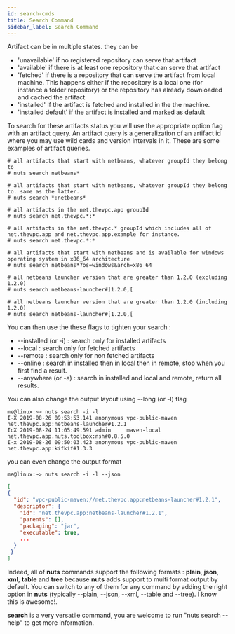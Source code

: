 ```yaml
---
id: search-cmds
title: Search Command
sidebar_label: Search Command
---
```



Artifact can be in multiple states. they can be
+ 'unavailable' if no registered repository can serve that artifact
+ 'available' if there is at least one repository that can serve that artifact
+ 'fetched' if there is a repository that can serve the artifact from local machine. This happens either if the repository is a local one (for instance a folder repository) or the repository has already downloaded and cached the artifact
+ 'installed' if the artifact is fetched and installed in the the machine.
+ 'installed default' if the artifact is installed and marked as default

To search for these artifacts status you will use the appropriate option flag with an artifact query.
An artifact query is a generalization of an artifact id where you may use wild cards and version intervals in it.
These are some examples of artifact queries.
```
# all artifacts that start with netbeans, whatever groupId they belong to
# nuts search netbeans*

# all artifacts that start with netbeans, whatever groupId they belong to. same as the latter.
# nuts search *:netbeans*

# all artifacts in the net.thevpc.app groupId
# nuts search net.thevpc.*:*

# all artifacts in the net.thevpc.* groupId which includes all of net.thevpc.app and net.thevpc.app.example for instance.
# nuts search net.thevpc.*:*

# all artifacts that start with netbeans and is available for windows operating system in x86_64 architecture
# nuts search netbeans*?os=windows&arch=x86_64

# all netbeans launcher version that are greater than 1.2.0 (excluding 1.2.0)
# nuts search netbeans-launcher#]1.2.0,[

# all netbeans launcher version that are greater than 1.2.0 (including 1.2.0)
# nuts search netbeans-launcher#[1.2.0,[

```
You can then use the these flags to tighten your search :
+ --installed (or -i) : search only for installed artifacts
+ --local     : search only for fetched artifacts
+ --remote    : search only for non fetched artifacts
+ --online    : search in installed then in local then in remote, stop when you first find a result.
+ --anywhere  (or -a) : search in installed and local and remote, return all results.

You can also change the output layout using --long (or -l) flag
```
me@linux:~> nuts search -i -l
I-X 2019-08-26 09:53:53.141 anonymous vpc-public-maven net.thevpc.app:netbeans-launcher#1.2.1
IcX 2019-08-24 11:05:49.591 admin     maven-local      net.thevpc.app.nuts.toolbox:nsh#0.8.5.0
I-x 2019-08-26 09:50:03.423 anonymous vpc-public-maven net.thevpc.app:kifkif#1.3.3
```
you can even change the output format
```
me@linux:~> nuts search -i -l --json
```
```json
[
{
  "id": "vpc-public-maven://net.thevpc.app:netbeans-launcher#1.2.1",
  "descriptor": {
    "id": "net.thevpc.app:netbeans-launcher#1.2.1",
    "parents": [],
    "packaging": "jar",
    "executable": true,
    ...
  }
 }
]
```
Indeed, all of **nuts** commands support the following formats : **plain**, **json**, **xml**, **table** and **tree** because **nuts** adds support to multi format output by default. You can switch to any of them for any command by adding the right option in **nuts** (typically --plain, --json, --xml, --table and --tree). I know this is awesome!.

**search** is a very versatile command, you are welcome to run "nuts search --help" to get more information.
